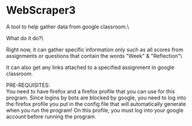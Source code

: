 # WebScraper3
A tool to help gather data from google classroom.\

What do it do?\

Right now, it can gather specific information only such as all scores from assignments or questions that contain the words "Week" &  "Reflection"\

It can also get any links attached to a specified assignment in google classroom.


PRE-REQUISITES:\
You need to have firefox and a firefox profile that you can use for this program. Since logins by bots are blocked by google, you need to log into the firefox profile you put in the config file that will automatically generate when you run the program! On this profile, you must log into your google account before running the program.
